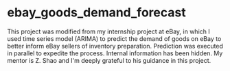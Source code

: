 # ebay_goods_demand_forecast
This project was modified from my internship project at eBay, in which I used time series model (ARIMA) to predict the demand of goods on eBay to better inform eBay sellers of inventory preparation. Prediction was executed in parallel to expedite the process. Internal information has been hidden. My mentor is Z. Shao and I'm deeply grateful to his guidance in this project.
